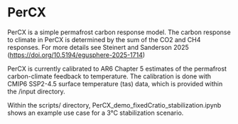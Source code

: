 # PerCX
PerCX is a simple permafrost carbon response model. The carbon response to climate in PerCX is determined by the sum of the CO2 and CH4 responses. For more details see Steinert and Sanderson 2025 (https://doi.org/10.5194/egusphere-2025-1714)

PerCX is currently calibrated to AR6 Chapter 5 estimates of the permafrost carbon-climate feedback to temperature. The calibration is done with CMIP6 SSP2-4.5 surface temperature (tas) data, which is provided within the /input directory.

Within the scripts/ directory, PerCX_demo_fixedCratio_stabilization.ipynb shows an example use case for a 3°C stabilization scenario.
